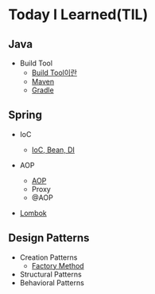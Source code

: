 # Today I Learned(TIL)



## Java

- Build Tool
  - [Build Tool이란](java/build_tool/build_tool.md)
  - [Maven](java/build_tool/maven.md)
  - [Gradle](java/build_tool/gradle.md)



## Spring

- IoC
  - [IoC, Bean, DI](spring/ioc.md)
- AOP
  - [AOP](spring/aop.md)
  - Proxy
  - @AOP

- [Lombok](spring/lombok.md)



## Design Patterns

- Creation Patterns
  - [Factory Method](design_patterns/factory_method)
- Structural Patterns
- Behavioral Patterns

